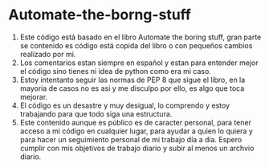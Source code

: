 # Automate-the-borng-stuff
1. Este código está basado en el libro Automate the boring stuff, gran parte se contenido es código está copida del libro o 
con pequeños cambios realizado por mi.
2. Los comentarios estan siempre en español y estan para entender mejor el código sino tienes ni idea de python como era mi caso.
3. Estoy intentanto seguir las normas de PEP 8 que sigue el libro, en la mayoria de casos no es asi y me disculpo por ello, es algo que toca mejorar.
4. El código es un desastre y muy desigual, lo comprendo y estoy trabajando para que todo siga una estructura.
5. Este contenido aunque es público es de caracter personal, para tener acceso a mi código en cualquier lugar, para ayudar a quien lo quiera y para
hacer un seguimiento personal de mi trabajo día a día. Espero cumplir con mis objetivos de trabajo diario y subir al menos un archvio diario. 
